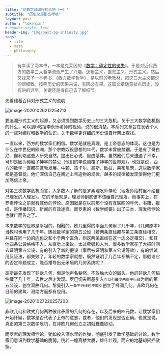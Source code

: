 ```yaml
---
title: "论数学对编程的影响（一）"
subtitle: "历史总是那么啰嗦"
layout: post
author: "tokenian"
# header-style: text
header-img: "img/post-bg-infinity.jpg"
tags:
  - life
  - math
  - philosophy
---
```


> 有幸读了两本书，一本是克莱因的《[数学：确定性的丧失](https://book.douban.com/subject/1049136/)》。于是对近代西方的数学三大哲学流派产生了兴趣，逻辑主义，直觉主义，形式主义。然后又找来了一本老书，《西方数学哲学》，是以前的老教材，把这三大主义都说的很细致。按照历史的因果来说，有因必有果。这篇文章随意扯点历史，没有讲的详尽，关键还是得自己去了解细节。

先看维基百科对形式主义的说明

![image-20201026212254713](https://gitee.com/tokenian/images-bed/raw/master/img/1240.png)

要追溯形式主义的起源，又必须提到数学历史上的三大危机。关于三大数学危机指的什么，可以到b站搜李永乐老师的视频，说的很清楚。本系列文章旨在发表个人的一些对编程和数学的认识，关于数学更详细的历史请自行网上查找。

一直以来，西方的数学家们相信。数学是就是真理，是上帝意志的体现。这也是为什么在中世纪的欧洲，那个宗教奴役思想的年代，数学未曾被禁锢。于是有了哥白尼、伽利略这些人研究自然，提出日心说、自由落体。虽然他们后来遭遇了不幸，可却是因为碰触了神学的禁忌（他们的学说颠覆了神学的世界观）。也就是说，西方的数学一直都在蓬勃发展。牛顿、笛卡尔、高斯、欧拉、莱布尼茨，这些数学家都是基督徒。他们深信自己在阐述上帝造物的规律，越多的规律被发现使得他们更加笃信上帝。

对第三次数学危机而言，大多数人了解的是罗素理发师悖论（理发师给村里不给自己理发的人理发）。它的矛盾就是，理发师到底该不该给自己理发。而事实上，在罗素悖论之前就有其他的悖论。原因就是在以前那个没有互联网的年代，书籍，报纸，是传播知识、新闻的有效途径。而罗素的《数学纲要》出了三本，理发师悖论也就广而告之了。

本来数学的世界是平坦的，相融的。欧几里得的平面几何用了几千年，《几何原本》当教材也用了几千年。困扰数学家的第五公设（若两条直线都与第三条直线相交，并且在同一边的[内角](https://zh.wikipedia.org/wiki/内角)之和小于两个直角，则这两条直线在这一边必定相交），和其他四条公设格格不入。从直觉上来说，太过牵强和人为。很多数学家花了大把时间去证明第五公设，有的引入了新的假设（事后被证明和第五公设等效），有的尝试用反证法，都失败了。年轻的数学家就想，既然证明了几百年都搞不定，那假设它的否定命题成立，能否推导出无矛盾的几何系统呢？

高斯最先发现了非欧几何，但是他声名斐然，不敢触大众的眉头。他的非欧几何稿件藏了几十年，去世之后才发现。罗巴切夫斯基引入`可以引最少两条平行线`为新的第五公设，创立双曲几何。黎曼引入`一条平行线也不能引`创立了椭圆几何。非欧几何在目前的建筑、测绘方面都有应用。

![image-20201027220257203](https://gitee.com/tokenian/images-bed/raw/master/img/image-20201027220257203.png)

非欧几何和欧式几何两种彼此矛盾的几何的存在，以及后来的四元数，让数学家们开始怀疑，数学是否代表了上帝的意志，或者，他们的发现是否正确。也就是说，真正的第三次数学危机，在非欧几何创立之初就蠢蠢欲动。

而罗素的理发师悖论，犹如投入深水里的炸弹，彻底引发了数学基础的讨论。数学家们意识到数学基础的脆弱。恍若一幢高楼大厦，雄伟壮观，而它的地基却摇摇欲坠。